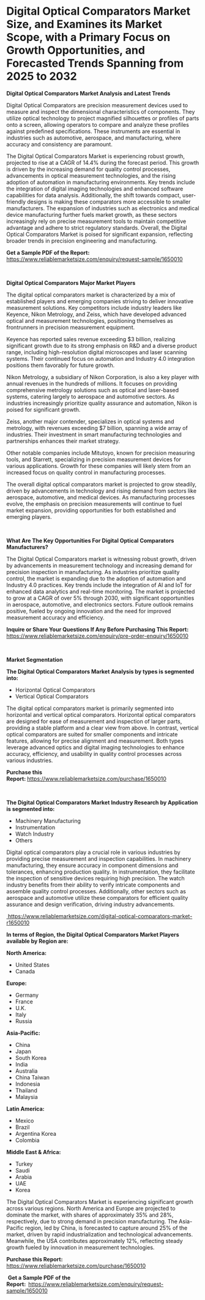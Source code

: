 <p><h1>Digital Optical Comparators Market Size, and Examines its Market Scope, with a Primary Focus on Growth Opportunities, and Forecasted Trends Spanning from 2025 to 2032</h1></p><p><strong>Digital Optical Comparators Market Analysis and Latest Trends</strong></p>
<p><p>Digital Optical Comparators are precision measurement devices used to measure and inspect the dimensional characteristics of components. They utilize optical technology to project magnified silhouettes or profiles of parts onto a screen, allowing operators to compare and analyze these profiles against predefined specifications. These instruments are essential in industries such as automotive, aerospace, and manufacturing, where accuracy and consistency are paramount.</p><p>The Digital Optical Comparators Market is experiencing robust growth, projected to rise at a CAGR of 14.4% during the forecast period. This growth is driven by the increasing demand for quality control processes, advancements in optical measurement technologies, and the rising adoption of automation in manufacturing environments. Key trends include the integration of digital imaging technologies and enhanced software capabilities for data analysis. Additionally, the shift towards compact, user-friendly designs is making these comparators more accessible to smaller manufacturers. The expansion of industries such as electronics and medical device manufacturing further fuels market growth, as these sectors increasingly rely on precise measurement tools to maintain competitive advantage and adhere to strict regulatory standards. Overall, the Digital Optical Comparators Market is poised for significant expansion, reflecting broader trends in precision engineering and manufacturing.</p></p>
<p><strong>Get a Sample PDF of the Report:&nbsp;</strong> <a href="https://www.reliablemarketsize.com/enquiry/request-sample/1650010?utm_campaign=1888&utm_medium=2&utm_source=Github&utm_content=ia&utm_term=16042025&utm_id=digital-optical-comparators">https://www.reliablemarketsize.com/enquiry/request-sample/1650010</a></p>
<p>&nbsp;</p>
<p><strong>Digital Optical Comparators Major Market Players</strong></p>
<p><p>The digital optical comparators market is characterized by a mix of established players and emerging companies striving to deliver innovative measurement solutions. Key competitors include industry leaders like Keyence, Nikon Metrology, and Zeiss, which have developed advanced optical and measurement technologies, positioning themselves as frontrunners in precision measurement equipment.</p><p>Keyence has reported sales revenue exceeding $3 billion, realizing significant growth due to its strong emphasis on R&D and a diverse product range, including high-resolution digital microscopes and laser scanning systems. Their continued focus on automation and Industry 4.0 integration positions them favorably for future growth.</p><p>Nikon Metrology, a subsidiary of Nikon Corporation, is also a key player with annual revenues in the hundreds of millions. It focuses on providing comprehensive metrology solutions such as optical and laser-based systems, catering largely to aerospace and automotive sectors. As industries increasingly prioritize quality assurance and automation, Nikon is poised for significant growth.</p><p>Zeiss, another major contender, specializes in optical systems and metrology, with revenues exceeding $7 billion, spanning a wide array of industries. Their investment in smart manufacturing technologies and partnerships enhances their market strategy.</p><p>Other notable companies include Mitutoyo, known for precision measuring tools, and Starrett, specializing in precision measurement devices for various applications. Growth for these companies will likely stem from an increased focus on quality control in manufacturing processes.</p><p>The overall digital optical comparators market is projected to grow steadily, driven by advancements in technology and rising demand from sectors like aerospace, automotive, and medical devices. As manufacturing processes evolve, the emphasis on precision measurements will continue to fuel market expansion, providing opportunities for both established and emerging players.</p></p>
<p>&nbsp;</p>
<p><strong>What Are The Key Opportunities For Digital Optical Comparators Manufacturers?</strong></p>
<p><p>The Digital Optical Comparators market is witnessing robust growth, driven by advancements in measurement technology and increasing demand for precision inspection in manufacturing. As industries prioritize quality control, the market is expanding due to the adoption of automation and Industry 4.0 practices. Key trends include the integration of AI and IoT for enhanced data analytics and real-time monitoring. The market is projected to grow at a CAGR of over 5% through 2030, with significant opportunities in aerospace, automotive, and electronics sectors. Future outlook remains positive, fueled by ongoing innovation and the need for improved measurement accuracy and efficiency.</p></p>
<p><strong>Inquire or Share Your Questions If Any Before Purchasing This Report:</strong> <a href="https://www.reliablemarketsize.com/enquiry/pre-order-enquiry/1650010?utm_campaign=1888&utm_medium=2&utm_source=Github&utm_content=ia&utm_term=16042025&utm_id=digital-optical-comparators">https://www.reliablemarketsize.com/enquiry/pre-order-enquiry/1650010</a></p>
<p>&nbsp;</p>
<p><strong>Market Segmentation</strong></p>
<p><strong>The Digital Optical Comparators Market Analysis by types is segmented into:</strong></p>
<p><ul><li>Horizontal Optical Comparators</li><li>Vertical Optical Comparators</li></ul></p>
<p><p>The digital optical comparators market is primarily segmented into horizontal and vertical optical comparators. Horizontal optical comparators are designed for ease of measurement and inspection of larger parts, providing a stable platform and a clear view from above. In contrast, vertical optical comparators are suited for smaller components and intricate features, allowing for precise alignment and measurement. Both types leverage advanced optics and digital imaging technologies to enhance accuracy, efficiency, and usability in quality control processes across various industries.</p></p>
<p><strong>Purchase this Report:&nbsp;</strong><a href="https://www.reliablemarketsize.com/purchase/1650010?utm_campaign=1888&utm_medium=2&utm_source=Github&utm_content=ia&utm_term=16042025&utm_id=digital-optical-comparators">https://www.reliablemarketsize.com/purchase/1650010</a></p>
<p>&nbsp;</p>
<p><strong>The Digital Optical Comparators Market Industry Research by Application is segmented into:</strong></p>
<p><ul><li>Machinery Manufacturing</li><li>Instrumentation</li><li>Watch Industry</li><li>Others</li></ul></p>
<p><p>Digital optical comparators play a crucial role in various industries by providing precise measurement and inspection capabilities. In machinery manufacturing, they ensure accuracy in component dimensions and tolerances, enhancing production quality. In instrumentation, they facilitate the inspection of sensitive devices requiring high precision. The watch industry benefits from their ability to verify intricate components and assemble quality control processes. Additionally, other sectors such as aerospace and automotive utilize these comparators for efficient quality assurance and design verification, driving industry advancements.</p></p>
<p><a href="https://www.reliablemarketsize.com/digital-optical-comparators-market-r1650010?utm_campaign=1888&utm_medium=2&utm_source=Github&utm_content=ia&utm_term=16042025&utm_id=digital-optical-comparators">&nbsp;https://www.reliablemarketsize.com/digital-optical-comparators-market-r1650010</a></p>
<p><strong>In terms of Region, the Digital Optical Comparators Market Players available by Region are:</strong></p>
<p>
    <p> <strong> North America: </strong>
        <ul>
            <li>United States</li>
            <li>Canada</li>
        </ul>
        </p> 
    <p> <strong> Europe: </strong>
        <ul>
            <li>Germany</li>
            <li>France</li>
            <li>U.K.</li>
            <li>Italy</li>
            <li>Russia</li>
        </ul>
        </p> 
    <p> <strong> Asia-Pacific: </strong>
        <ul>
            <li>China</li>
            <li>Japan</li>
            <li>South Korea</li>
            <li>India</li>
            <li>Australia</li>
            <li>China Taiwan</li>
            <li>Indonesia</li>
            <li>Thailand</li>
            <li>Malaysia</li>
        </ul>
        </p> 
    <p> <strong> Latin America: </strong>
        <ul>
            <li>Mexico</li>
            <li>Brazil</li>
            <li>Argentina Korea</li>
            <li>Colombia</li>
        </ul>
        </p> 
    <p> <strong> Middle East & Africa: </strong>
        <ul>
            <li>Turkey</li>
            <li>Saudi</li>
            <li>Arabia</li>
            <li>UAE</li>
            <li>Korea</li>
        </ul>
    </p>
    </p>
<p><p>The Digital Optical Comparators Market is experiencing significant growth across various regions. North America and Europe are projected to dominate the market, with shares of approximately 35% and 28%, respectively, due to strong demand in precision manufacturing. The Asia-Pacific region, led by China, is forecasted to capture around 25% of the market, driven by rapid industrialization and technological advancements. Meanwhile, the USA contributes approximately 12%, reflecting steady growth fueled by innovation in measurement technologies.</p></p>
<p><strong>Purchase this Report: </strong><a href="https://www.reliablemarketsize.com/purchase/1650010?utm_campaign=1888&utm_medium=2&utm_source=Github&utm_content=ia&utm_term=16042025&utm_id=digital-optical-comparators">https://www.reliablemarketsize.com/purchase/1650010</a></p>
<p>&nbsp;<strong>Get a Sample PDF of the Report:&nbsp;&nbsp;</strong><a href="https://www.reliablemarketsize.com/enquiry/request-sample/1650010?utm_campaign=1888&utm_medium=2&utm_source=Github&utm_content=ia&utm_term=16042025&utm_id=digital-optical-comparators">https://www.reliablemarketsize.com/enquiry/request-sample/1650010</a></p>
<p><strong></strong></p>
<p><p></p><p></p><p></p></p>